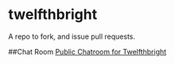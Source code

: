 # twelfthbright
A repo to fork, and issue pull requests.


##Chat Room
[Public Chatroom for Twelfthbright](https://gitter.im/magicericat/twelfthbright)


